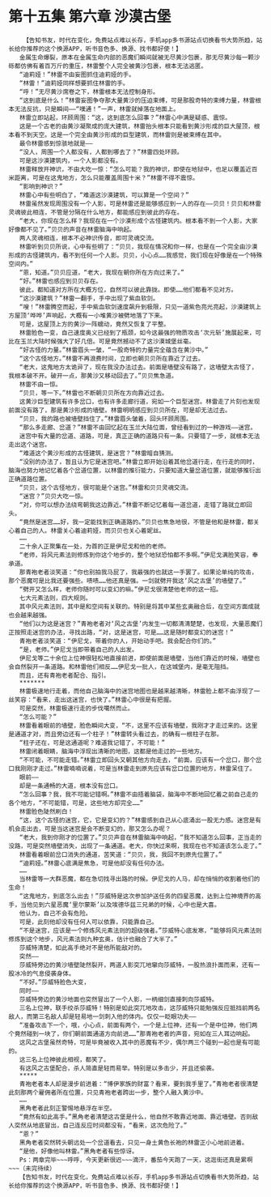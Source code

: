 # 第十五集 第六章 沙漠古堡
        【告知书友，时代在变化，免费站点难以长存，手机app多书源站点切换看书大势所趋，站长给你推荐的这个换源APP，听书音色多、换源、找书都好使！】
       金属生命爆裂，原本在金属生命内部的恶魔们瞬间就被无尽黄沙包裹，那无尽黄沙每一颗沙砾都仿佛有着百万斤的重压，林雷整个人完全被黄沙包裹，根本无法逃匿。
       “迪莉娅！”林雷不由妄图抓住迪莉娅的手。
       “林雷！”迪莉娅同样想要抓住林雷的手。
       “呼！”无尽黄沙席卷之下，林雷根本无法控制身形。
       “这到底是什么！”林雷妄图争夺那大量黄沙的压迫束缚，可是那股奇特的束缚力量，林雷根本无法反抗，只是瞬间——“噗通！”一声，林雷就掉落在地面上。
       林雷立即站起，环顾周围：“这，这到底怎么回事？”林雷心中满是疑惑、震惊。
       这是一个古老的由黄沙凝聚成的庞大建筑，林雷抬头根本只能看到黄沙形成的巨大屋顶，根本看不到天空。这是一个完全由黄沙形成的巨型建筑，而林雷则是被束缚在其中。
       最令林雷感到惊骇地就是——
       “没人，周围一个人都没有，人都到哪去了？”林雷四处环顾。
       可是这沙漠建筑内，一个人影都没有。
       林雷释放开神识，不由大吃一惊：“怎么可能？我的神识，即使在地狱中，也足以覆盖近百米距离，可是在这鬼地方，怎么只能覆盖周围十米？”林雷不得不震惊。
       “影响到神识？”
       林雷心中有些明白了，“难道这沙漠建筑，可以算是一个空间？”
       林雷虽然发现周围没有一个人影，可是林雷还是能够感应到一人的存在——贝贝！贝贝和林雷灵魂彼此相连，不管是分隔在什么地方，都能感应到彼此的存在。
       “老大，你现在怎么样？我现在在一个沙漠形成个古怪建筑内。根本看不到一个人影，大家好像都不见了。”贝贝的声音在林雷脑海中响起。
       两人灵魂相连，根本不必神识传音，即可灵魂交流。
       林雷听到贝贝所说，心中有些明了：“贝贝，我现在情况和你一样，也是在一个完全由沙漠形成的古怪建筑内，看不到任何一个人影。贝贝，小心点……我感觉，我们现在好像是在一个特殊空间内。”
       “恩，知道。”贝贝应道，“老大，我现在朝你所在方向过来了。”
       “好。”林雷也感应到贝贝存在。
       彼此，都知道对方所在大概方位，自然可以彼此靠拢。即使……他们都看不见对方。
       “这沙漠建筑？”林雷一翻手，手中出现了紫血软剑。
       “嗖！”林雷腾空而起，手中紫血软剑速度飙升到极限，只见一道紫色亮光亮起，沙漠建筑上方屋顶‘哗哗’声响起，大概有一小堆黄沙被劈地落了下来。
       可是，这屋顶上方的黄沙一阵蠕动，竟然又恢复了平整。
       林雷脸色一变，自己速度奥义已经到了瓶颈，如今这最强的物质攻击‘次元斩’施展起来，可比在玉兰大陆时候强大了好几倍。可是竟然撼动不了这沙漠城堡丝毫。
       “好古怪的力量。”林雷眉头一皱，“一股奇特的力量完全蕴含在黄沙中。”
       “这个古怪地方。”林雷不再浪费时间，立即也朝贝贝所在靠近了过去。
       “老大，这鬼地方太诡异了，现在我没办法过去。前面是墙壁没有路了，这墙壁太古怪了，我根本破不开。破开一点，那黄沙又移动回去了。”贝贝焦急道。
       林雷不由一惊。
       “贝贝，等一下。”林雷也不断朝贝贝所在方向靠近过去。
       这黄沙巨型建筑有许多岔口，也有许多走廊行道，宛如一个巨型迷宫。林雷走了片刻也发现前面没有路了，那是黄沙形成的墙壁。林雷明明感应到贝贝所在，可是却无法过去。
       “贝贝，我的路也被墙壁挡住了。”林雷眉头皱着，回头环顾周围。
       “那么多走廊、岔道？”林雷不由回忆起在玉兰大陆位面，曾经看到过的一种游戏——迷宫。
       迷宫中有大量的岔道、道路，可是，真正正确的道路只有一条。只要错了一步，就根本无法走出这个迷宫。
       “难道这个黄沙形成的古怪建筑，是迷宫？”林雷暗自猜测。
       “没别的办法了，暂且认为它是迷宫吧。”林雷立即开始沿着其他岔道行走，在行走的同时，脑海也努力地记忆着各个岔道位置，以林雷的推衍能力，只要知道大量岔道位置，就能够推衍出正确道路位置。
       “贝贝，这个古怪地方，很可能是个迷宫。”林雷和贝贝灵魂交流。
       “迷宫？”贝贝大吃一惊。
       “对，你可以想办法绕弯朝我这边靠近。”林雷不断记忆着每一道岔道，走错了路就立即回头。
       “竟然是迷宫……好，我一定能找到正确道路的。”贝贝也焦急地很，不管是他和是林雷，都关心着自己的人。林雷关心着迪莉娅，而贝贝也关心着妮丝。
       ……
       二十余人正聚集在一处，为首的正是伊尼戈和他的老师。
       “老师，将风元素法则修炼到你这个地步的，整个地狱恐怕都不多啊。”伊尼戈满脸笑容，奉承道。
       那青袍老者淡笑道：“你也别拍我马屁了，我最强的也就这一手罢了。如果论单纯的攻击，那个恶魔可是比我还要强些。啧啧……他还真是强。一剑就劈开我这‘风之古堡’的墙壁了。”
       “劈开又怎么样，老师你随时可以变幻的嘛。”伊尼戈很清楚他老师的这一招。
       七大元素法则，四大规则。
       其中风元素法则，其中是和空间有关联的。特别是将其中某些玄奥融合后，在空间方面成就也会越来越强。
       “他们以为这是迷宫？”青袍老者对‘风之古堡’内发生一切都清清楚楚，也发现，大量恶魔们正按照走迷宫的办法，寻找出路，“对，这是迷宫，可是……这是随时都变幻的迷宫！”
       青袍老者淡笑道：“伊尼戈，带着你的人，开始动手吧。我会配合你们的。”
       “是，老师。”伊尼戈当即带着自己的人出发。
       伊尼戈等二十余位上位神很轻松地直接前进，即使前面是墙壁，当他们靠近的时候，墙壁也会自然裂开一条道路。和林雷他们相反……伊尼戈一批人，在这城堡内，是毫无阻挡。
       而且，还有青袍老者配合、指引。
       *******
       林雷极速地行走着，而他自己脑海中的迷宫地图也是越来越清晰，林雷脸上都不由浮现了一丝笑容：“看来，走出这迷宫，也快了。”林雷心中很是有把握。
       可是突然，林雷极速行走的步伐噶然而止。
       “怎么可能？”
       林雷看着眼前的墙壁，脸色瞬间大变，“不，这里不应该有墙壁，我刚才才走过来的。这里是通道才对，而且旁边还有一个柱子！”林雷转头看过去，的确有一根柱子在那。
       “柱子还在，可是这通道呢？难道我记错了，不可能！”
       林雷闭着眼睛，脑海中浮现出清晰的地图，这都是他走过的一些地方。
       “不可能，不可能走错。”林雷立即回头又朝其他方向走去，“前面，应该有一个岔口，那个岔口我刚刚才走过。”林雷喃喃说着，可是当林雷走到原先应该有岔口位置的地方，林雷呆住了。
       眼前——
       却是一条通畅的大道，根本没有岔口。
       “怎么回事？我，我不可能记错啊。”林雷不由捂着脑袋，脑海中不断地回忆着之前自己走的各个地方，“不可能错，可是，这些地方却完全……”
       林雷脸色陡然刷白！
       “这，这个古怪的迷宫，它，它是变幻的？”林雷感到自己从心底涌出一股无力感。迷宫是有机会走出去，可是当这迷宫是会不断变幻的，那又怎么办呢？
       “老大，我到你刚才的位置了。”贝贝声音在林雷脑海中响起，“我不知道怎么回事，正当走的没路，可是突然墙壁消失，出现了一条通道。老大，你快过来啊，我现在也不知道该怎么走了。”
       林雷看着眼前岔口消失的通道，苦笑道：“贝贝，我，我回不到原先位置了。”
       “迪莉娅。”林雷心底满是焦急，可是他却没有任何办法。
       ……
       当林雷等一大群恶魔，都在急切找寻出路的时候。伊尼戈的人马，却在悄悄的收割着他们的生命！
       “这鬼地方，到底怎么出去！”莎威特是这次参加护送任务的四星恶魔，达到上位神境界的高手，当他见到六星恶魔‘里尔蒙斯’以及埃德华兹三兄弟的时候，心中也是大喜。
       他认为，自己不会有危险。
       可是，此刻他却没有任何人可以依靠，只能靠自己。
       “不是迷宫，应该是一个修炼风元素法则的超级强者。”莎威特心底发寒，“能够将风元素法则修炼到这个地步，风元素法则九种玄奥，估计也融合了大半了。”
       莎威特清楚，如此高手绝对不是他所能敌对的。
       突然——
       莎威特旁边的黄沙墙壁陡然裂开，两道人影突兀地窜向莎威特，一股热浪扑面而来，还有一股冰冷的气息侵袭身体。
       “不好。”莎威特脸色大变，
       同时——
       莎威特旁边的黄沙地面也突然冒出了一个人影，一柄细剑直接刺向莎威特。
       三名上位神，联手绞杀莎威特！特别是如此突兀地攻击，这莎威特只能勉强反应抵挡前两名敌人，而第三名敌人却是轻易地一剑刺入他的体内。仅仅一眨眼功夫——
       “准备攻击下一个，哦，小心点，前面有两个，一个是上位神，还有一个是中位神，他们两个竟然碰到一块了，你们朝前面通道方向前进……”那青袍老者的声音，宛如在三人耳边响起。
       这风之古堡虽然奇特，可是毕竟被收入其中的恶魔有不少，偶尔两三个碰到一起也是有可能的。
       这三名上位神彼此相视，都笑了。
       有这风之古堡配合，杀人简直是轻而易举。特别是以多击少，并且还偷袭。
       *****
       青袍老者本人却是漫步前进着：“博伊家族的财富？看来，要到我手里了。”青袍老者很清楚此刻那两个雇佣者所在位置，只见青袍老者跨出一步，整个人融入黄沙中。
       ……
       黑角老者此刻正警惕地悬浮在半空。
       “竟然有如此高手。”黑角老者清楚这古堡是什么，他自然不敢靠近地面、靠近墙壁。否则敌人突然从地底冒出，自己连反应时间都没有，“看来，这次危险了。”
       “恩？”
       黑角老者突然转头朝远处一个岔道看去，只见一身土黄色长袍的林雷正小心地前进着。
       “是他，好像他叫林雷。”黑角老者有些惊讶。
       Ps：两章完毕~~~呼呼，今天更新很迟~~~滴汗，番茄今天跑了一天，这逛街还真是累啊~~~（未完待续）
       【告知书友，时代在变化，免费站点难以长存，手机app多书源站点切换看书大势所趋，站长给你推荐的这个换源APP，听书音色多、换源、找书都好使！】